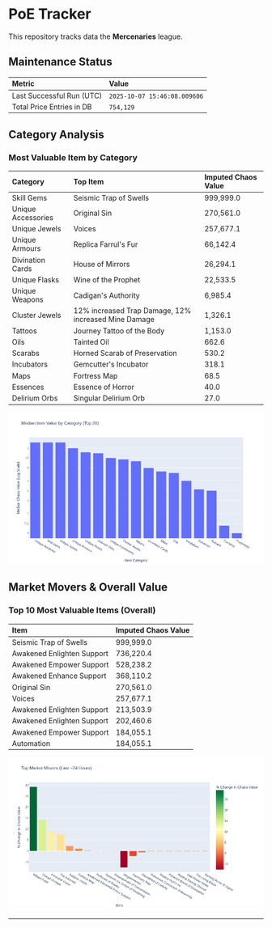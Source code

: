 # PoE Tracker

This repository tracks data the **Mercenaries** league.

## Maintenance Status

<!-- START_MAINTENANCE -->
| Metric | Value |
|:---|:---|
| Last Successful Run (UTC) | `2025-10-07 15:46:08.009606` |
| Total Price Entries in DB | `754,129` |

<!-- END_MAINTENANCE -->

## Category Analysis

<!-- START_CATEGORY_ANALYSIS -->
### Most Valuable Item by Category
| Category | Top Item | Imputed Chaos Value |
| :--- | :--- | :--- |
| Skill Gems | Seismic Trap of Swells | 999,999.0 |
| Unique Accessories | Original Sin | 270,561.0 |
| Unique Jewels | Voices | 257,677.1 |
| Unique Armours | Replica Farrul's Fur | 66,142.4 |
| Divination Cards | House of Mirrors | 26,294.1 |
| Unique Flasks | Wine of the Prophet | 22,533.5 |
| Unique Weapons | Cadigan's Authority | 6,985.4 |
| Cluster Jewels | 12% increased Trap Damage, 12% increased Mine Damage | 1,326.1 |
| Tattoos | Journey Tattoo of the Body | 1,153.0 |
| Oils | Tainted Oil | 662.6 |
| Scarabs | Horned Scarab of Preservation | 530.2 |
| Incubators | Gemcutter's Incubator | 318.1 |
| Maps | Fortress Map | 68.5 |
| Essences | Essence of Horror | 40.0 |
| Delirium Orbs | Singular Delirium Orb | 27.0 |


![Category Analysis Chart](charts/category_analysis.png)
<!-- END_CATEGORY_ANALYSIS -->

## Market Movers & Overall Value

<!-- START_ANALYSIS -->
### Top 10 Most Valuable Items (Overall)
| Item | Imputed Chaos Value |
| :--- | :--- |
| Seismic Trap of Swells | 999,999.0 |
| Awakened Enlighten Support | 736,220.4 |
| Awakened Empower Support | 528,238.2 |
| Awakened Enhance Support | 368,110.2 |
| Original Sin | 270,561.0 |
| Voices | 257,677.1 |
| Awakened Enlighten Support | 213,503.9 |
| Awakened Enlighten Support | 202,460.6 |
| Awakened Empower Support | 184,055.1 |
| Automation | 184,055.1 |


![Market Movers Chart](charts/market_movers.png)
<!-- END_ANALYSIS -->

---
